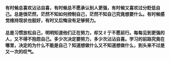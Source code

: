 #### 有时候总喜欢沾沾自喜，有时候总不愿承认别人更强，有时候又喜欢过分贬低自己。总是很茫然，茫然不知如何控制自己，茫然不知自己究竟想要什么。有时候感觉维持现状也挺好，有时又后悔没有足够努力。



#### 总是习惯放松自己，明明知道他们正在努力，却又彳亍不愿前行。每每见到更强的人，又不得不抱怨自己。多少次决定要努力，多少次沾沾自喜。学习的前路究竟在哪里，决定的为什么不能是自己？知道想做什么又不知道想做什么，到头来不过是又一次的叹气。



